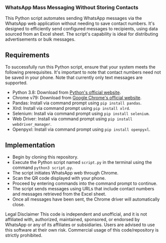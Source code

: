 ### WhatsApp Mass Messaging Without Storing Contacts

This Python script automates sending WhatsApp messages via the WhatsApp web application without needing to save contact numbers. It's designed to efficiently send configured messages to recipients, using data sourced from an Excel sheet. The script's capability is ideal for distributing advertisements or bulk messages.

## Requirements
To successfully run this Python script, ensure that your system meets the following prerequisites. It's important to note that contact numbers need not be saved in your phone. Note that currently only text messages are supported.

- Python 3.8: Download from [Python's official website](https://www.python.org/downloads).
- Chrome v79: Download from [Google Chrome's official website](https://chrome.google.com).
- Pandas: Install via command prompt using `pip install pandas`.
- Xlrd: Install via command prompt using `pip install xlrd`.
- Selenium: Install via command prompt using `pip install selenium`.
- Web Driver: Install via command prompt using `pip install webdriver_manager`.
- Openpyxl: Install via command prompt using `pip install openpyxl`.

## Implementation
- Begin by cloning this repository.
- Execute the Python script named `script.py` in the terminal using the command `python3 script.py`.
- The script initiates WhatsApp web through Chrome.
- Scan the QR code displayed with your phone.
- Proceed by entering commands into the command prompt to continue.
- The script sends messages using URLs that include contact numbers and messages retrieved from the Excel sheet.
- Once all messages have been sent, the Chrome driver will automatically close.


Legal Disclaimer
This code is independent and unofficial, and it is not affiliated with, authorized, maintained, sponsored, or endorsed by WhatsApp or any of its affiliates or subsidiaries. Users are advised to use this software at their own risk. Commercial usage of this code/repository is strictly prohibited.
